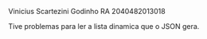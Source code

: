 Vinicius Scartezini Godinho
RA 2040482013018

Tive problemas para ler a lista dinamica que o JSON gera.